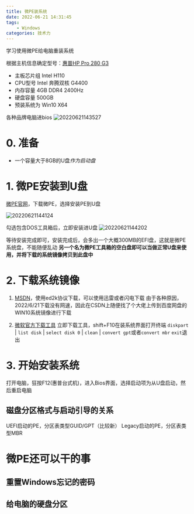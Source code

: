 ```yaml
---
title: 微PE装系统
date: 2022-06-21 14:31:45
tags:
    - Windows
categories: 技术力
---
```


学习使用微PE给电脑重装系统

<!-- more -->

根据主机信息确定型号：[惠普HP Pro 280 G3](https://detail.zol.com.cn/1211/1210556/param.shtml)


- 主板芯片组	Intel H110
- CPU型号	Intel 奔腾双核 G4400
- 内存容量 4GB DDR4 2400Hz
- 硬盘容量	500GB
- 预装系统为 Win10 X64


各种品牌电脑进bios
![20220621143527](https://raw.githubusercontent.com/yq010105/Blog_images/main/blogs/pictures/20220621143527.png)


# 0. 准备

- 一个容量大于8GB的U盘*作为启动盘*


# 1. 微PE安装到U盘

[微PE官网](https://www.wepe.com.cn/)，下载微PE，选择安装PE到U盘

![20220621144124](https://raw.githubusercontent.com/yq010105/Blog_images/main/blogs/pictures/20220621144124.png)

勾选包含DOS工具箱后，立即安装进U盘
![20220621144202](https://raw.githubusercontent.com/yq010105/Blog_images/main/blogs/pictures/20220621144202.png)

等待安装完成即可，安装完成后，会多出一个大概300MB的EFI盘，这就是微PE系统盘，不能随便乱动
**另一个名为微PE工具箱的空白盘即可以当做正常U盘来使用，并将下载的系统镜像拷贝到此盘中**

# 2. 下载系统镜像

1. [MSDN](https://msdn.itellyou.cn/)，使用ed2k协议下载，可以使用迅雷或者闪电下载
由于各种原因，2022/6/21下载没有网速，因此在CSDN上随便找了个大佬上传到百度网盘的WIN10系统镜像进行下载

2. [微软官方下载工具](https://www.microsoft.com/zh-cn/software-download/windows10) 立即下载工具，shift+F10在装系统界面打开终端
`diskpart` | `list disk` | `select disk 0` | `clean` | `convert gpt`或者`convert mbr` `exit`退出

# 3. 开始安装系统
打开电脑，狂按F12(惠普台式机)，进入Bios界面，选择启动项为从U盘启动，然后重启电脑

## 磁盘分区格式与启动引导的关系
UEFI启动的PE，分区表类型GUID/GPT（比较新）
Legacy启动的PE，分区表类型MBR

# 微PE还可以干的事
## 重置Windows忘记的密码
## 给电脑的硬盘分区
